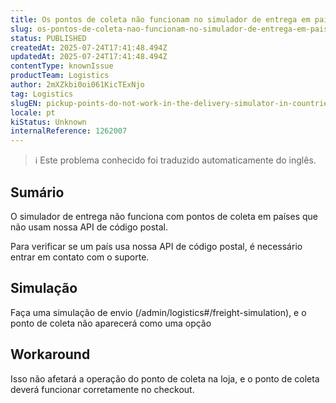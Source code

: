 ```yaml
---
title: Os pontos de coleta não funcionam no simulador de entrega em países que não usam nossa API de código postal
slug: os-pontos-de-coleta-nao-funcionam-no-simulador-de-entrega-em-paises-que-nao-usam-nossa-api-de-codigo-postal
status: PUBLISHED
createdAt: 2025-07-24T17:41:48.494Z
updatedAt: 2025-07-24T17:41:48.494Z
contentType: knownIssue
productTeam: Logistics
author: 2mXZkbi0oi061KicTExNjo
tag: Logistics
slugEN: pickup-points-do-not-work-in-the-delivery-simulator-in-countries-that-do-not-use-our-postal-code-api
locale: pt
kiStatus: Unknown
internalReference: 1262007
---
```


>ℹ️ Este problema conhecido foi traduzido automaticamente do inglês.

## Sumário



O simulador de entrega não funciona com pontos de coleta em países que não usam nossa API de código postal.

Para verificar se um país usa nossa API de código postal, é necessário entrar em contato com o suporte.
## Simulação



Faça uma simulação de envio (/admin/logistics#/freight-simulation), e o ponto de coleta não aparecerá como uma opção
## Workaround


Isso não afetará a operação do ponto de coleta na loja, e o ponto de coleta deverá funcionar corretamente no checkout.


